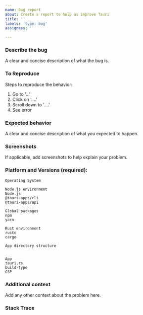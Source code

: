 ```yaml
---
name: Bug report
about: Create a report to help us improve Tauri
title: ''
labels: 'type: bug'
assignees: ''

---
```


<!-- BEFORE YOU FILE A NEW ISSUE-->
<!--

0. Please search open issues before duplicating a new one.
1. Make sure you are using the latest version of everything including:
  - rustc
  - ALL relevant Tauri Libs
2. You must attach the results of cargo tauri info or yarn tauri info to your issue.
3. Make sure it is an issue with Tauri, and not something to do with your side of the stack.
4. Consider starting a discussion. Speaking of which, have you looked there? Maybe your question has been answered.
5. Remember to follow our community guidelines and be friendly.
6. Is this an issue or a feature request? If the latter, please use the other template.

-->

### **Describe the bug**
A clear and concise description of what the bug is.

### **To Reproduce**
Steps to reproduce the behavior:
1. Go to '...'
2. Click on '....'
3. Scroll down to '....'
4. See error

### **Expected behavior**
A clear and concise description of what you expected to happen.

### **Screenshots**
If applicable, add screenshots to help explain your problem.

### **Platform and Versions (required):**
<!-- Use `yarn tauri info` or `cargo tauri info` command to get this information, and paste it here: -->
```
Operating System

Node.js environment
Node.js
@tauri-apps/cli
@tauri-apps/api

Global packages
npm
yarn

Rust environment
rustc
cargo

App directory structure


App
tauri.rs
build-type
CSP
```

### **Additional context**
Add any other context about the problem here.

### **Stack Trace**
<!-- add if applicable -->
